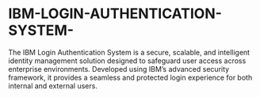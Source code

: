 # IBM-LOGIN-AUTHENTICATION-SYSTEM-
The IBM Login Authentication System is a secure, scalable, and intelligent identity management solution designed to safeguard user access across enterprise environments. Developed using IBM’s advanced security framework, it provides a seamless and protected login experience for both internal and external users. 
